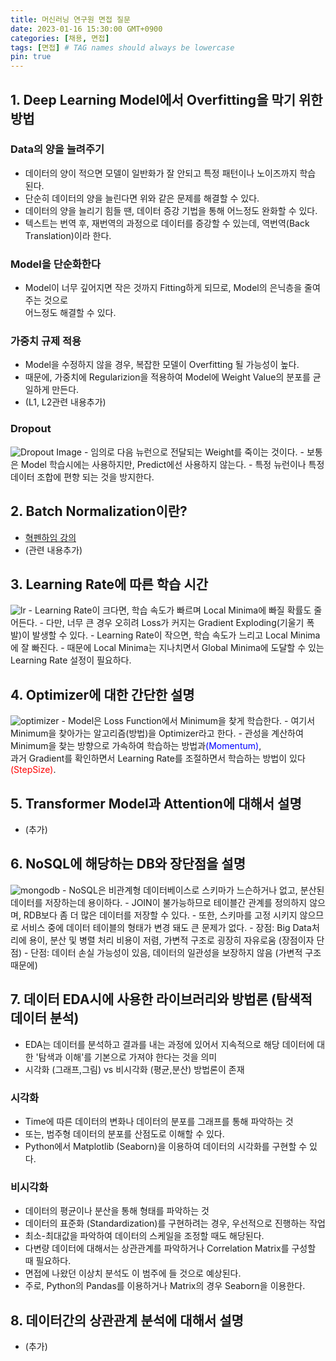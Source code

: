 ```yaml
---
title: 머신러닝 연구원 면접 질문
date: 2023-01-16 15:30:00 GMT+0900
categories: [채용, 면접]
tags: [면접] # TAG names should always be lowercase
pin: true
---
```


## 1. Deep Learning Model에서 Overfitting을 막기 위한 방법

### Data의 양을 늘려주기

- 데이터의 양이 적으면 모델이 일반화가 잘 안되고 특정 패턴이나 노이즈까지 학습 된다.
- 단순히 데이터의 양을 늘린다면 위와 같은 문제를 해결할 수 있다.
- 데이터의 양을 늘리기 힘들 땐, 데이터 증강 기법을 통해 어느정도 완화할 수 있다.
- 텍스트는 번역 후, 재번역의 과정으로 데이터를 증강할 수 있는데, 역번역(Back Translation)이라 한다.

### Model을 단순화한다

- Model이 너무 깊어지면 작은 것까지 Fitting하게 되므로, Model의 은닉층을 줄여주는 것으로<br/>어느정도 해결할 수 있다.

### 가중치 규제 적용

- Model을 수정하지 않을 경우, 복잡한 모델이 Overfitting 될 가능성이 높다.
- 때문에, 가중치에 Regularizion을 적용하여 Model에 Weight Value의 분포를 균일하게 만든다.
- (L1, L2관련 내용추가)

### Dropout

<img src="https://oi.readthedocs.io/en/latest/_images/dropout.png" title="Dropout Image"/>
- 임의로 다음 뉴런으로 전달되는 Weight를 죽이는 것이다.
- 보통은 Model 학습시에는 사용하지만, Predict에선 사용하지 않는다.
- 특정 뉴런이나 특정 데이터 조합에 편향 되는 것을 방지한다.

## 2. Batch Normalization이란?

- [혁펜하임 강의](https://youtu.be/m61OSJfxL0U)
- (관련 내용추가)

## 3. Learning Rate에 따른 학습 시간

<img src="https://www.jeremyjordan.me/content/images/2018/02/Screen-Shot-2018-02-24-at-11.47.09-AM.png" title="lr">
- Learning Rate이 크다면, 학습 속도가 빠르며 Local Minima에 빠질 확률도 줄어든다.
- 다만, 너무 큰 경우 오히려 Loss가 커지는 Gradient Exploding(기울기 폭발)이 발생할 수 있다.
- Learning Rate이 작으면, 학습 속도가 느리고 Local Minima에 잘 빠진다.
- 때문에 Local Minima는 지나치면서 Global Minima에 도달할 수 있는 Learning Rate 설정이 필요하다.

## 4. Optimizer에 대한 간단한 설명

<img src="https://velog.velcdn.com/images/chang0517/post/f955570a-69fb-4c2a-9f19-f9c7264599ca/image.png" title="optimizer">
- Model은 Loss Function에서 Minimum을 찾게 학습한다.
- 여기서 Minimum을 찾아가는 알고리즘(방법)을 Optimizer라고 한다.
- 관성을 계산하여 Minimum을 찾는 방향으로 가속하여 학습하는 방법과<span style="color: blue">(Momentum)</span>,<br/>과거 Gradient를 확인하면서 Learning Rate를 조절하면서 학습하는 방법이 있다<span style="color: red">(StepSize)</span>.

## 5. Transformer Model과 Attention에 대해서 설명

- (추가)

## 6. NoSQL에 해당하는 DB와 장단점을 설명

<img src="https://upload.wikimedia.org/wikipedia/commons/thumb/9/93/MongoDB_Logo.svg/2560px-MongoDB_Logo.svg.png" title="mongodb">
- NoSQL은 비관계형 데이터베이스로 스키마가 느슨하거나 없고, 분산된 데이터를 저장하는데 용이하다.
- JOIN이 불가능하므로 테이블간 관계를 정의하지 않으며, RDB보다 좀 더 많은 데이터를 저장할 수 있다.
- 또한, 스키마를 고정 시키지 않으므로 서비스 중에 데이터 테이블의 형태가 변경 돼도 큰 문제가 없다.
- 장점: Big Data처리에 용이, 분산 및 병렬 처리 비용이 저렴, 가변적 구조로 굉장히 자유로움 (장점이자 단점)
- 단점: 데이터 손실 가능성이 있음, 데이터의 일관성을 보장하지 않음 (가변적 구조 때문에)

## 7. 데이터 EDA시에 사용한 라이브러리와 방법론 (탐색적 데이터 분석)

- EDA는 데이터를 분석하고 결과를 내는 과정에 있어서 지속적으로 해당 데이터에 대한 '탐색과 이해'를 기본으로 가져야 한다는 것을 의미
- 시각화 (그래프,그림) vs 비시각화 (평균,분산) 방법론이 존재

### 시각화
- Time에 따른 데이터의 변화나 데이터의 분포를 그래프를 통해 파악하는 것
- 또는, 범주형 데이터의 분포를 산점도로 이해할 수 있다.
- Python에서 Matplotlib (Seaborn)을 이용하여 데이터의 시각화를 구현할 수 있다.

### 비시각화
- 데이터의 평균이나 분산을 통해 형태를 파악하는 것
- 데이터의 표준화 (Standardization)를 구현하려는 경우, 우선적으로 진행하는 작업
- 최소-최대값을 파악하여 데이터의 스케일을 조정할 때도 해당된다.
- 다변량 데이터에 대해서는 상관관계를 파악하거나 Correlation Matrix를 구성할 때 필요하다.
- 면접에 나왔던 이상치 분석도 이 범주에 들 것으로 예상된다.
- 주로, Python의 Pandas를 이용하거나 Matrix의 경우 Seaborn을 이용한다.

## 8. 데이터간의 상관관계 분석에 대해서 설명

- (추가)
